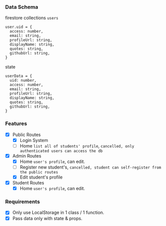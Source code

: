 ### Data Schema

firestore collections `users`

```
user.uid = {
  access: number,
  email: string,
  profileUrl: string,
  displayName: string,
  quotes: string,
  githubUrl: string,
}
```

state

```
userData = {
  uid: number,
  access: number,
  email: string,
  profileUrl: string,
  displayName: string,
  quotes: string,
  githubUrl: string,
}
```

### Features

- [x] Public Routes
  - [x] Login System
  - [ ] Home `list all of students' profile`, `cancelled, only authenticated users can access the db`
- [x] Admin Routes
  - [x] Home `user's profile`, can edit.
  - [ ] Register new student's, `cancelled, student can self-register from the public routes`
  - [x] Edit student's profile
- [x] Student Routes
  - [x] Home `user's profile`, can edit.

### Requirements

- [x] Only use LocalStorage in 1 class / 1 function.
- [x] Pass data only with state & props.
